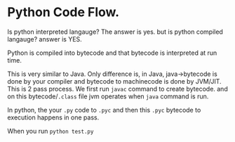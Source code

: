 # Python Code Flow.

Is python interpreted langauge? The answer is yes. but is python compiled langauge? answer is YES.

Python is compiled into bytecode and that bytecode is interpreted at run time. 

This is very similar to Java. Only difference is, in Java, java->bytecode is done by your compiler and bytecode to machinecode is done by JVM/JIT. This is 2 pass process. We first run `javac` command to create bytecode. and on this bytecode/`.class` file jvm operates when `java` command is run.

In python, the your `.py` code to `.pyc` and then this `.pyc` bytecode to execution happens in one pass. 

When you run `python test.py` 
